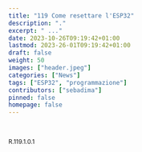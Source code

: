 ```yaml
---
title: "119 Come resettare l'ESP32"
description: "."
excerpt: " ..."
date: 2023-10-26T09:19:42+01:00
lastmod: 2023-26-01T09:19:42+01:00
draft: false
weight: 50
images: ["header.jpeg"]
categories: ["News"]
tags: ["ESP32", "programmazione"]
contributors: ["sebadima"]
pinned: false
homepage: false
---
```






<br>
<p style="font-size: 12px;"> R.119.1.0.1 </p>
<br>